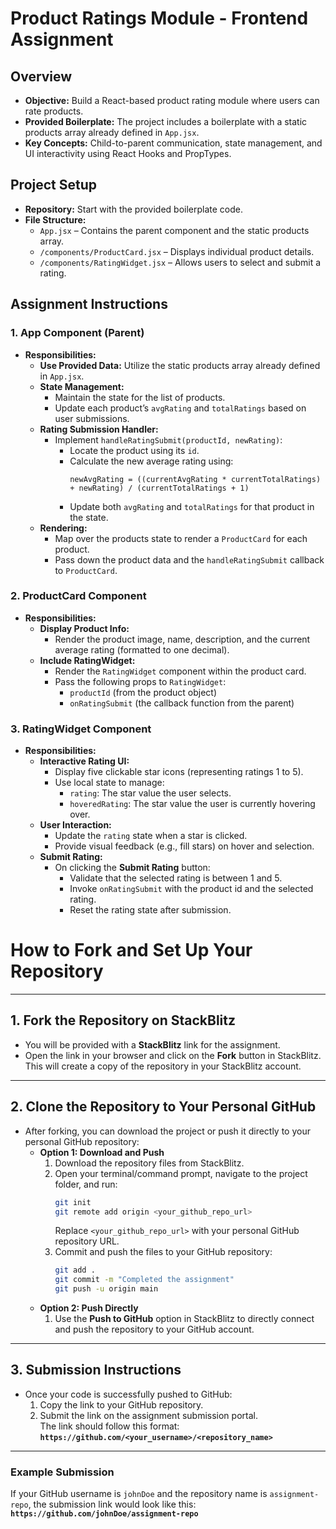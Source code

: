 # Product Ratings Module - Frontend Assignment

## Overview
- **Objective:** Build a React-based product rating module where users can rate products.
- **Provided Boilerplate:** The project includes a boilerplate with a static products array already defined in `App.jsx`.
- **Key Concepts:** Child-to-parent communication, state management, and UI interactivity using React Hooks and PropTypes.

## Project Setup
- **Repository:** Start with the provided boilerplate code.
- **File Structure:**
  - `App.jsx` – Contains the parent component and the static products array.
  - `/components/ProductCard.jsx` – Displays individual product details.
  - `/components/RatingWidget.jsx` – Allows users to select and submit a rating.

## Assignment Instructions

### 1. App Component (Parent)
- **Responsibilities:**
  - **Use Provided Data:** Utilize the static products array already defined in `App.jsx`.
  - **State Management:**
    - Maintain the state for the list of products.
    - Update each product’s `avgRating` and `totalRatings` based on user submissions.
  - **Rating Submission Handler:**
    - Implement `handleRatingSubmit(productId, newRating)`:
      - Locate the product using its `id`.
      - Calculate the new average rating using:
        ```
        newAvgRating = ((currentAvgRating * currentTotalRatings) + newRating) / (currentTotalRatings + 1)
        ```
      - Update both `avgRating` and `totalRatings` for that product in the state.
  - **Rendering:**
    - Map over the products state to render a `ProductCard` for each product.
    - Pass down the product data and the `handleRatingSubmit` callback to `ProductCard`.

### 2. ProductCard Component
- **Responsibilities:**
  - **Display Product Info:**
    - Render the product image, name, description, and the current average rating (formatted to one decimal).
  - **Include RatingWidget:**
    - Render the `RatingWidget` component within the product card.
    - Pass the following props to `RatingWidget`:
      - `productId` (from the product object)
      - `onRatingSubmit` (the callback function from the parent)


### 3. RatingWidget Component
- **Responsibilities:**
  - **Interactive Rating UI:**
    - Display five clickable star icons (representing ratings 1 to 5).
    - Use local state to manage:
      - `rating`: The star value the user selects.
      - `hoveredRating`: The star value the user is currently hovering over.
  - **User Interaction:**
    - Update the `rating` state when a star is clicked.
    - Provide visual feedback (e.g., fill stars) on hover and selection.
  - **Submit Rating:**
    - On clicking the **Submit Rating** button:
      - Validate that the selected rating is between 1 and 5.
      - Invoke `onRatingSubmit` with the product id and the selected rating.
      - Reset the rating state after submission.



# **How to Fork and Set Up Your Repository**

---

## **1. Fork the Repository on StackBlitz**

- You will be provided with a **StackBlitz** link for the assignment.
- Open the link in your browser and click on the **Fork** button in StackBlitz.  
  This will create a copy of the repository in your StackBlitz account.

---

## **2. Clone the Repository to Your Personal GitHub**

- After forking, you can download the project or push it directly to your personal GitHub repository:
  - **Option 1: Download and Push**
    1. Download the repository files from StackBlitz.
    2. Open your terminal/command prompt, navigate to the project folder, and run:
       ```bash
       git init
       git remote add origin <your_github_repo_url>
       ```
       Replace `<your_github_repo_url>` with your personal GitHub repository URL.
    3. Commit and push the files to your GitHub repository:
       ```bash
       git add .
       git commit -m "Completed the assignment"
       git push -u origin main
       ```
  - **Option 2: Push Directly**
    1. Use the **Push to GitHub** option in StackBlitz to directly connect and push the repository to your GitHub account.

---

## **3. Submission Instructions**

- Once your code is successfully pushed to GitHub:
  1. Copy the link to your GitHub repository.
  2. Submit the link on the assignment submission portal.  
     The link should follow this format:  
     **`https://github.com/<your_username>/<repository_name>`**

---

### **Example Submission**

If your GitHub username is `johnDoe` and the repository name is `assignment-repo`, the submission link would look like this:  
**`https://github.com/johnDoe/assignment-repo`**
